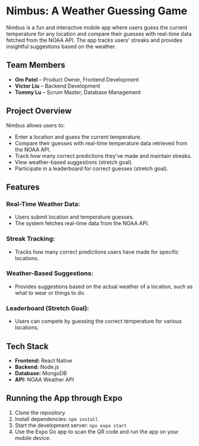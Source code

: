 # Nimbus: A Weather Guessing Game

Nimbus is a fun and interactive mobile app where users guess the current temperature for any location and compare their guesses with real-time data fetched from the NOAA API. The app tracks users' streaks and provides insightful suggestions based on the weather.

## Team Members
- **Om Patel** – Product Owner, Frontend Development
- **Victor Liu** – Backend Development
- **Tommy Lu** – Scrum Master, Database Management

## Project Overview
Nimbus allows users to:
- Enter a location and guess the current temperature.
- Compare their guesses with real-time temperature data retrieved from the NOAA API.
- Track how many correct predictions they've made and maintain streaks.
- View weather-based suggestions (stretch goal).
- Participate in a leaderboard for correct guesses (stretch goal).

## Features

### Real-Time Weather Data:
- Users submit location and temperature guesses.
- The system fetches real-time data from the NOAA API.

### Streak Tracking:
- Tracks how many correct predictions users have made for specific locations.

### Weather-Based Suggestions:
- Provides suggestions based on the actual weather of a location, such as what to wear or things to do.

### Leaderboard (Stretch Goal):
- Users can compete by guessing the correct temperature for various locations.

## Tech Stack
- **Frontend:** React Native
- **Backend:** Node.js
- **Database:** MongoDB
- **API:** NOAA Weather API

## Running the App through Expo
1. Clone the repository
2. Install dependencies: `npm install`
3. Start the development server: `npx expo start`
4. Use the Expo Go app to scan the QR code and run the app on your mobile device.
